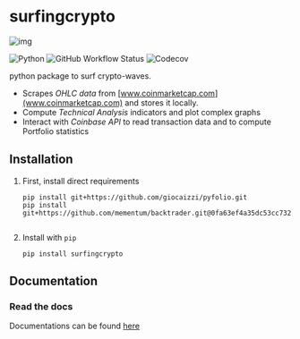 
# surfingcrypto

![img]([docsrc/source/images/logo.png](https://github.com/giocaizzi/surfingcrypto/blob/gh-pages/docsrc/source/images/logo.png))

![Python](https://img.shields.io/badge/python-3.7%20%7C%203.8%20%7C%203.9%20-blue)
![GitHub Workflow Status](https://img.shields.io/github/workflow/status/giocaizzi/surfingcrypto/ci)
![Codecov](https://img.shields.io/codecov/c/gh/giocaizzi/surfingcrypto)

python package to surf crypto-waves.

- Scrapes *OHLC data* from [www.coinmarketcap.com](www.coinmarketcap.com) and stores it locally.
- Compute *Technical Analysis* indicators and plot complex graphs
- Interact with *Coinbase API* to read transaction data and to compute Portfolio statistics

## Installation

1. First, install direct requirements
   ```shell
   pip install git+https://github.com/giocaizzi/pyfolio.git
   pip install git+https://github.com/mementum/backtrader.git@0fa63ef4a35dc53cc7320813f8b15480c8f85517#egg=backtrader


2. Install with `pip`
   ```shell
   pip install surfingcrypto
   ```

## Documentation

### Read the docs

Documentations can be found [here](https://giocaizzi.github.io/surfingcrypto/)


